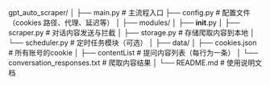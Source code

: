 
gpt_auto_scraper/
│
├── main.py                      # 主流程入口
├── config.py                    # 配置文件（cookies 路径、代理、延迟等）
│
├── modules/
│   ├── __init__.py
│   ├── scraper.py               # 对话内容发送与拦截
│   ├── storage.py               # 存储爬取内容到本地
│   └── scheduler.py             # 定时任务模块（可选）
│
├── data/
│   ├── cookies.json             # 所有账号的cookie
│   ├── contentList              # 提问内容列表（每行为一条）
│   └── conversation_responses.txt  # 爬取内容结果
│
└── README.md                    # 使用说明文档